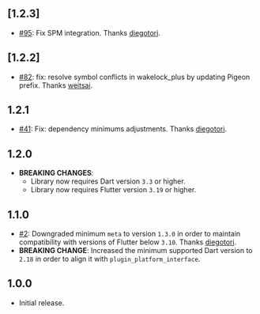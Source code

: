 ## [1.2.3]
* [#95](https://github.com/fluttercommunity/wakelock_plus/pull/95): Fix SPM integration. Thanks [diegotori](https://github.com/diegotori).

## [1.2.2]
* [#82](https://github.com/fluttercommunity/wakelock_plus/pull/82): fix: resolve symbol conflicts in wakelock_plus by updating Pigeon prefix. Thanks [weitsai](https://github.com/weitsai).

## 1.2.1
* [#41](https://github.com/fluttercommunity/wakelock_plus/pull/41): Fix: dependency minimums adjustments. Thanks [diegotori](https://github.com/diegotori).

## 1.2.0

* **BREAKING CHANGES**:
    * Library now requires Dart version `3.3` or higher.
    * Library now requires Flutter version `3.19` or higher.

## 1.1.0

* [#2](https://github.com/fluttercommunity/wakelock_plus/pull/2): Downgraded minimum `meta` to version `1.3.0` in order to maintain compatibility with versions of Flutter below `3.10`. Thanks [diegotori](https://github.com/diegotori).
* **BREAKING CHANGE**: Increased the minimum supported Dart version to `2.18` in order to align it with `plugin_platform_interface`.

## 1.0.0

* Initial release.
